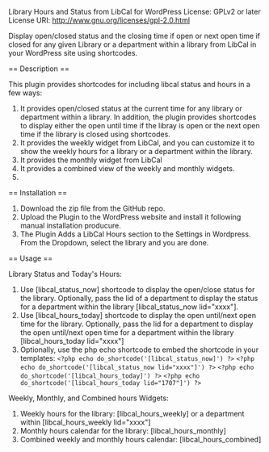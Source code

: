 Library Hours and Status from LibCal for WordPress
License: GPLv2 or later
License URI: http://www.gnu.org/licenses/gpl-2.0.html

Display  open/closed status and the closing time if open or next open time if closed for any given Library or a department within a library from LibCal in your WordPress site using shortcodes.

== Description ==

This plugin provides shortcodes for including libcal status and hours in a few ways:

1. It provides open/closed status at the current time for any library or department within a library. In addition, the plugin provides shortcodes to display either the open until time if the libray is open or the next open time if the library is closed using shortcodes.
2. It provides the weekly widget from LibCal, and you can customize it to show the weekly hours for a library or a department within the library.
3. It provides the monthly widget from LibCal
4. It provides a combined view of the weekly and monthly widgets.
5.
== Installation ==

1. Download the zip file from the GitHub repo.
2. Upload the Plugin to the WordPress website and install it following manual installation producure.
3. The Plugin Adds a LibCal Hours section to the Settings in Wordpress. From the Dropdown, select the library and you are done.

== Usage ==

Library Status and Today's Hours:
1. Use [libcal_status_now] shortcode to display the open/close status for the library. Optionally, pass the lid of a department to display the status for a department within the library [libcal_status_now lid="xxxx"].
2. Use [libcal_hours_today] shortcode to display the open until/next open time for the library. Optionally, pass the lid for a department to display the open until/next open time for a department within the library [libcal_hours_today lid="xxxx"]
3. Optionally, use the php echo shortcode to embed the shortcode in your templates:
`<?php echo do_shortcode('[libcal_status_now]') ?>`
`<?php echo do_shortcode('[libcal_status_now lid="xxxx"]') ?>`
`<?php echo do_shortcode('[libcal_hours_today]') ?>`
`<?php echo do_shortcode('[libcal_hours_today lid="1707"]') ?>`

Weekly, Monthly, and Combined hours Widgets:
1. Weekly hours for the library:  [libcal_hours_weekly] or a department within [libcal_hours_weekly lid="xxxx"]
2. Monthly hours calendar for the library: [libcal_hours_monthly]
3. Combined weekly and monthly hours calendar: [libcal_hours_combined]
